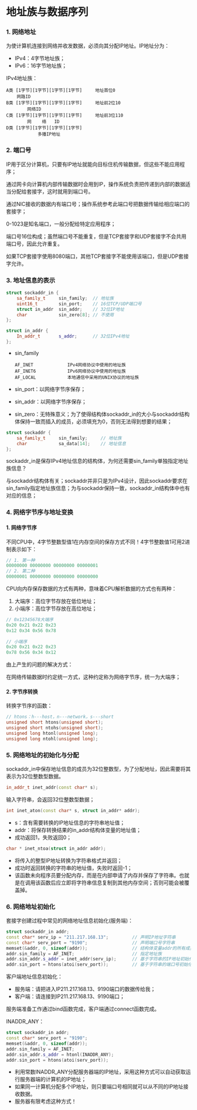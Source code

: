 # 地址族与数据序列

### 1. 网络地址

为使计算机连接到网络并收发数据，必须向其分配IP地址。IP地址分为：

* IPv4：4字节地址族；
* IPv6：16字节地址族；

IPv4地址族：

```
A类 [1字节][1字节][1字节][1字节]		地址首位0
	网路ID
B类 [1字节][1字节][1字节][1字节]		地址前2位10
		网络ID
C类 [1字节][1字节][1字节][1字节]		地址前3位110
		网    络   ID
D类 [1字节][1字节][1字节][1字节]
			多播IP地址
```

### 2. 端口号

IP用于区分计算机，只要有IP地址就能向目标住机传输数据，但这些不能应用程序；

通过网卡向计算机内部传输数据时会用到IP，操作系统负责把传递到内部的数据适当分配给套接字，这时就用到端口号。

通过NIC接收的数据内有端口号；操作系统参考此端口号把数据传输给相应端口的套接字；

0-1023是知名端口，一般分配给特定应用程序；

端口号16位构成；虽然端口号不能重复，但是TCP套接字和UDP套接字不会共用端口号，因此允许重复。

如果TCP套接字使用8080端口，其他TCP套接字不能使用该端口，但是UDP套接字允许。

### 3. 地址信息的表示

```c++
struct sockaddr_in {
    sa_family_t		sin_family;  // 地址族
    uint16_t		sin_port;    // 16位TCP/UDP端口号
    struct in_addr  sin_addr;    // 32位IP地址
    char			sin_zero[8]; // 不使用
};

struct in_addr {
    In_addr_t 		s_addr;  	 // 32位IPv4地址
};
```

* sin_family

    ```
    AF_INET				IPv4网络协议中使用的地址族
    AF_INET6			IPv6网络协议中使用的地址族
    AF_LOCAL			本地通信中采用的UNIX协议的地址族
    ```

* sin_port：以网络字节序保存；

* sin_addr：以网络字节序保存；

* sin_zero：无特殊意义；为了使得结构体sockaddr_in的大小与sockaddr结构体保持一致而插入的成员，必须填充为0，否则无法得到想要的结果；

```c++
struct sockaddr {
    sa_family_t		sin_family; 	// 地址族
    char			sa_data[14];    // 地址信息
};
```

sockaddr_in是保存IPv4地址信息的结构体，为何还需要sin_family单独指定地址族信息？

与sockaddr结构体有关；sockaddr并非只是为IPv4设计，因此sockaddr要求在sin_family指定地址族信息；为与sockaddr保持一致，sockaddr_in结构体中也有对应的信息；

### 4. 网络字节序与地址变换

#### 1. 网络字节序

不同CPU中，4字节整数型值1在内存空间的保存方式不同！4字节整数值1可用2进制表示如下：

```c++
// 1. 第一种
00000000 00000000 00000000 00000001
// 2. 第二种
00000001 00000000 00000000 00000000
```

CPU向内存保存数据的方式有两种，意味着CPU解析数据的方式也有两种：

1. 大端序：高位字节存放在低位地址；
2. 小端序：高位字节存放在高位地址；

```c++
// 0x12345678大端序
0x20 0x21 0x22 0x23
0x12 0x34 0x56 0x78
    
// 小端序
0x20 0x21 0x22 0x23
0x78 0x56 0x34 0x12
```

由上产生的问题的解决方式：

在网络传输数据时约定统一方式，这种约定称为网络字节序，统一为大端序；

#### 2. 字节序转换

转换字节序的函数：

```c++
// htons：h---host，n---network，s---short
unsigned short htons(unsigned short);
unsigned short ntohs(unsigned short);
unsigned long htonl(unsigned long);
unsigned long ntohl(unsigned long);
```

### 5. 网络地址的初始化与分配

sockaddr_in中保存地址信息的成员为32位整数型，为了分配地址，因此需要将其表示为32位整数型数据。

```c++
in_addr_t inet_addr(const char* s);
```

输入字符串，会返回32位整数型数据；

```c++
int inet_aton(const char* s, struct in_addr* addr);
```

* s：含有需要转换的IP地址信息的字符串地址值；
* addr：将保存转换结果的in_addr结构体变量的地址值；
* 成功返回1，失败返回0；

```c++
char * inet_ntoa(struct in_addr addr);
```

* 将传入的整型IP地址转换为字符串格式并返回；
* 成功时返回转换的字符串的地址值，失败时返回-1；
* 该函数未向程序员要分配内存，而是在内部申请了内存并保存了字符串。也就是在调用该函数后应立即将字符串信息复制到其他内存空间；否则可能会被覆盖掉。

### 6. 网络地址初始化

套接字创建过程中常见的网络地址信息初始化(服务端)：

```c++
struct sockaddr_in addr;
const char* serv_ip = "211.217.168.13";  		// 声明IP地址字符串
const char* serv_port = "9190";					// 声明端口号字符串
memset(&addr, 0, sizeof(addr));					// 结构体变量addr的所有成员初始化为0
addr.sin_family = AF_INET;   					// 指定地址族
addr.sin_addr.s_addr = inet_addr(serv_ip);		// 基于字符串的IP地址初始化
addr.sin_port = htons(atoi(serv_port)); 		// 基于字符串的端口号初始化
```

客户端地址信息初始化：

* 服务端：请把进入IP211.217.168.13、9190端口的数据传给我；
* 客户端：请连接到IP211.217.168.13、9190端口；

服务端准备工作通过bind函数完成，客户端通过connect函数完成。

INADDR_ANY：

```c++
struct sockaddr_in addr;
const char* serv_port = "9190";					
memset(&addr, 0, sizeof(addr));					
addr.sin_family = AF_INET;   					
addr.sin_addr.s_addr = htonl(INADDR_ANY);
addr.sin_port = htons(atoi(serv_port)); 
```

* 利用常数INADDR_ANY分配服务器端的IP地址，采用这种方式可以自动获取运行服务器端的计算机的IP地址；
* 如果同一计算机分配多个IP地址，则只要端口号相同就可以从不同的IP地址接收数据。
* 服务器有限考虑这种方式！